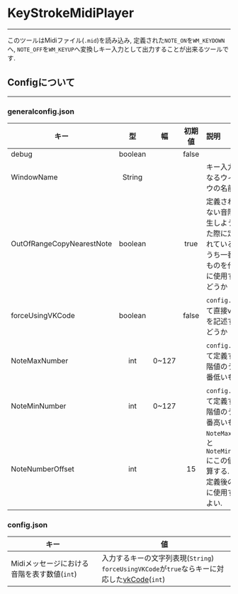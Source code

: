 # KeyStrokeMidiPlayer
***
このツールはMidiファイル(`.mid`)を読み込み, 定義された`NOTE_ON`を`WM_KEYDOWN`へ, `NOTE_OFF`を`WM_KEYUP`へ変換しキー入力として出力することが出来るツールです.

## Configについて
***
### generalconfig.json

| キー                        |    型    | 幅     |  初期値  | 説明                                                             |
|---------------------------|:-------:|-------|:-----:|:---------------------------------------------------------------|
| debug                     | boolean |       | false |                                                                |
| WindowName                | String  |       |       | キー入力先となるウィンドウの名前                                               |
| OutOfRangeCopyNearestNote | boolean |       | true  | 定義されていない音階を再生しようとした際に定義されている値のうち一番近いものを代わりに使用するかどうか            |
| forceUsingVKCode          | boolean |       | false | `config.json`にて直接vkCodeを記述するかどうか                               |
| NoteMaxNumber             |   int   | 0~127 |       | `config.json`にて定義する音階値のうち一番低いもの                                |
| NoteMinNumber             |   int   | 0~127 |       | `config.json`にて定義する音階値のうち一番高いもの                                |
| NoteNumberOffset          |   int   |       |  15   | `NoteMaxNumber`と`NoteMinNumber`にこの値を加算する.<br/> 定義後の調整に使用するとよい. |

### config.json
| キー                          | 値                                                                                                                                                        |
|-----------------------------|----------------------------------------------------------------------------------------------------------------------------------------------------------|
| Midiメッセージにおける音階を表す数値(`int`) | 入力するキーの文字列表現(`String`)<br/>`forceUsingVKCode`が`true`ならキーに対応した[vkCode](https://learn.microsoft.com/ja-jp/windows/win32/inputdev/virtual-key-codes)(`int`) |